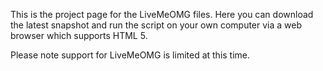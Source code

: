 This is the project page for the LiveMeOMG files.  Here you can download the latest snapshot and run the script on your own computer via
a web browser which supports HTML 5.

Please note support for LiveMeOMG is limited at this time.

